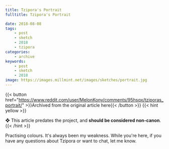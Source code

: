 ```yaml
---
title: Tzipora's Portrait
fulltitle: Tzipora's Portrait

date: 2018-08-08
tags:
    - post
    - sketch
    - 2018
    - tzipora
categories:
    - archive
keywords:
    - post
    - sketch
    - 2018
image: https://images.millmint.net/images/sketches/portrait.jpg
---
```

{{< button href="https://www.reddit.com/user/MelonKony/comments/95hsqx/tziporas_portrait/" >}}Archived from the original article here{{< /button >}}
{{< hint yellow >}}

❖ This article predates the project, and **should be considered non-canon**.
{{< /hint >}}

Practising colours. It's always been my weakness. While you're here, if you have any questions about Tzipora or want to chat, let me know.
